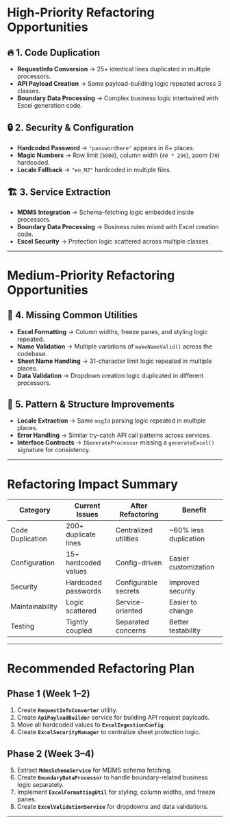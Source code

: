 # **High-Priority Refactoring Opportunities**

## 🔥 1. Code Duplication

* **RequestInfo Conversion** → 25+ identical lines duplicated in multiple processors.
* **API Payload Creation** → Same payload-building logic repeated across 3 classes.
* **Boundary Data Processing** → Complex business logic intertwined with Excel generation code.

## 🔒 2. Security & Configuration

* **Hardcoded Password** → `"passwordhere"` appears in 6+ places.
* **Magic Numbers** → Row limit (`5000`), column width (`40 * 256`), zoom (`70`) hardcoded.
* **Locale Fallback** → `"en_MZ"` hardcoded in multiple files.

## 🏗️ 3. Service Extraction

* **MDMS Integration** → Schema-fetching logic embedded inside processors.
* **Boundary Data Processing** → Business rules mixed with Excel creation code.
* **Excel Security** → Protection logic scattered across multiple classes.

---

# **Medium-Priority Refactoring Opportunities**

## 🎨 4. Missing Common Utilities

* **Excel Formatting** → Column widths, freeze panes, and styling logic repeated.
* **Name Validation** → Multiple variations of `makeNameValid()` across the codebase.
* **Sheet Name Handling** → 31-character limit logic repeated in multiple places.
* **Data Validation** → Dropdown creation logic duplicated in different processors.

## 🔧 5. Pattern & Structure Improvements

* **Locale Extraction** → Same `msgId` parsing logic repeated in multiple places.
* **Error Handling** → Similar try-catch API call patterns across services.
* **Interface Contracts** → `IGenerateProcessor` missing a `generateExcel()` signature for consistency.

---

# **Refactoring Impact Summary**

| Category         | Current Issues       | After Refactoring     | Benefit                |
| ---------------- | -------------------- | --------------------- | ---------------------- |
| Code Duplication | 200+ duplicate lines | Centralized utilities | \~60% less duplication |
| Configuration    | 15+ hardcoded values | Config-driven         | Easier customization   |
| Security         | Hardcoded passwords  | Configurable secrets  | Improved security      |
| Maintainability  | Logic scattered      | Service-oriented      | Easier to change       |
| Testing          | Tightly coupled      | Separated concerns    | Better testability     |

---

# **Recommended Refactoring Plan**

## **Phase 1** (Week 1–2)

1. Create **`RequestInfoConverter`** utility.
2. Create **`ApiPayloadBuilder`** service for building API request payloads.
3. Move all hardcoded values to **`ExcelIngestionConfig`**.
4. Create **`ExcelSecurityManager`** to centralize sheet protection logic.

## **Phase 2** (Week 3–4)

5. Extract **`MdmsSchemaService`** for MDMS schema fetching.
6. Create **`BoundaryDataProcessor`** to handle boundary-related business logic separately.
7. Implement **`ExcelFormattingUtil`** for styling, column widths, and freeze panes.
8. Create **`ExcelValidationService`** for dropdowns and data validations.

---
